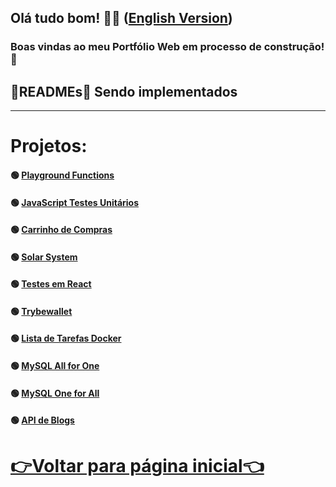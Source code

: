 <h2>Olá tudo bom! 👋🤓 (<a href="https://github.com/PFonsecaFV/PFonsecaFV.github.io/blob/main/README_EN.md">English Version</a>)</h2> 

### Boas vindas ao meu Portfólio Web em processo de construção! 🚧

## 🚧READMEs🚧 Sendo implementados
 
---
 
# Projetos:

#### 🟢 [Playground Functions](https://github.com/PFonsecaFV?tab=repositories#:~:text=project%2Dplayground%2Dfunctions) </br>
#### 🟢 [JavaScript Testes Unitários](https://github.com/PFonsecaFV/project-js-unit-tests) </br>
#### 🟢 [Carrinho de Compras](https://github.com/PFonsecaFV/project-shopping-cart) </br>
#### 🟢 [Solar System](https://github.com/PFonsecaFV/project-solar-system) </br>
#### 🟢 [Testes em React](https://github.com/PFonsecaFV/project-react-testing-library) </br>
#### 🟢 [Trybewallet](https://github.com/PFonsecaFV/project-trybewallet) </br>
#### 🟢 [Lista de Tarefas Docker](https://github.com/PFonsecaFV/project-docker-todo-list) </br>
#### 🟢 [MySQL All for One](https://github.com/PFonsecaFV/project-mysql-all-for-one) </br>
#### 🟢 [MySQL One for All](https://github.com/PFonsecaFV/project-mysql-one-for-all) </br>
#### 🟢 [API de Blogs](https://github.com/PFonsecaFV/project-blogs-api) </br>

# [👉Voltar para página inicial👈](https://github.com/PFonsecaFV)
